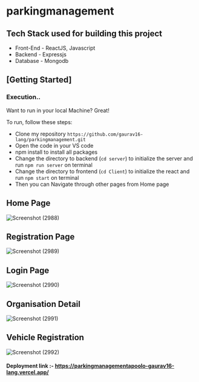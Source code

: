 # parkingmanagement

## Tech Stack used for building this project
* Front-End - ReactJS, Javascript
* Backend - Expressjs
* Database - Mongodb

## [Getting Started]

### Execution..
Want to run in your local Machine? Great!

To run, follow these steps:

- Clone my repository `https://github.com/gaurav16-lang/parkingmanagement.git`
- Open the code in your VS code
- npm install to install all packages
- Change the directory to backend (`cd server`) to initialize the server and run `npm run server` on terminal
- Change the directory to frontend (`cd Client`) to initialize the react and run `npm start` on terminal
- Then you can Navigate through other pages from Home page


## Home Page

![Screenshot (2988)](https://user-images.githubusercontent.com/61643245/157399366-fd105852-dc04-4d4d-a3d1-f1cc0c2dfdd6.png)


## Registration Page

![Screenshot (2989)](https://user-images.githubusercontent.com/61643245/157399615-abe1f12f-fe39-4a74-a30e-f79db8c782e2.png)

## Login Page

![Screenshot (2990)](https://user-images.githubusercontent.com/61643245/157400138-d9933460-8d4d-4288-9cb2-77b408fffcbb.png)

## Organisation Detail

![Screenshot (2991)](https://user-images.githubusercontent.com/61643245/157400345-747f0a18-831d-4d6e-9bbd-ccb51496957a.png)

## Vehicle Registration 

![Screenshot (2992)](https://user-images.githubusercontent.com/61643245/157400587-68440391-0209-455e-918d-1c07a532722f.png)


#### Deployment link :- https://parkingmanagementapoolo-gaurav16-lang.vercel.app/

